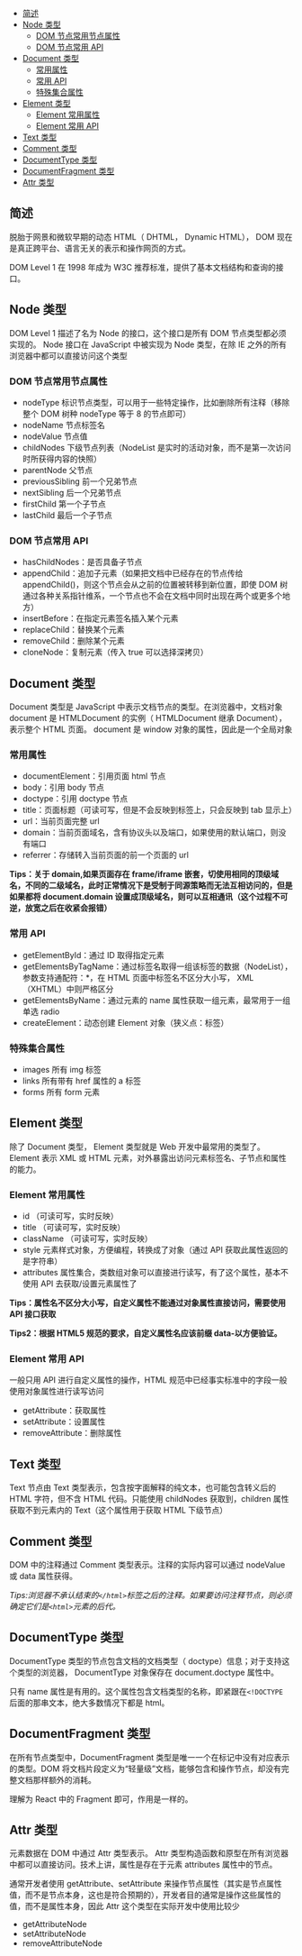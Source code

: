 <!-- START doctoc generated TOC please keep comment here to allow auto update -->
<!-- DON'T EDIT THIS SECTION, INSTEAD RE-RUN doctoc TO UPDATE -->

- [简述](#%E7%AE%80%E8%BF%B0)
- [Node 类型](#node-%E7%B1%BB%E5%9E%8B)
  - [DOM 节点常用节点属性](#dom-%E8%8A%82%E7%82%B9%E5%B8%B8%E7%94%A8%E8%8A%82%E7%82%B9%E5%B1%9E%E6%80%A7)
  - [DOM 节点常用 API](#dom-%E8%8A%82%E7%82%B9%E5%B8%B8%E7%94%A8-api)
- [Document 类型](#document-%E7%B1%BB%E5%9E%8B)
  - [常用属性](#%E5%B8%B8%E7%94%A8%E5%B1%9E%E6%80%A7)
  - [常用 API](#%E5%B8%B8%E7%94%A8-api)
  - [特殊集合属性](#%E7%89%B9%E6%AE%8A%E9%9B%86%E5%90%88%E5%B1%9E%E6%80%A7)
- [Element 类型](#element-%E7%B1%BB%E5%9E%8B)
  - [Element 常用属性](#element-%E5%B8%B8%E7%94%A8%E5%B1%9E%E6%80%A7)
  - [Element 常用 API](#element-%E5%B8%B8%E7%94%A8-api)
- [Text 类型](#text-%E7%B1%BB%E5%9E%8B)
- [Comment 类型](#comment-%E7%B1%BB%E5%9E%8B)
- [DocumentType 类型](#documenttype-%E7%B1%BB%E5%9E%8B)
- [DocumentFragment 类型](#documentfragment-%E7%B1%BB%E5%9E%8B)
- [Attr 类型](#attr-%E7%B1%BB%E5%9E%8B)

<!-- END doctoc generated TOC please keep comment here to allow auto update -->

## 简述

脱胎于网景和微软早期的动态 HTML（ DHTML， Dynamic HTML）， DOM 现在是真正跨平台、语言无关的表示和操作网页的方式。

DOM Level 1 在 1998 年成为 W3C 推荐标准，提供了基本文档结构和查询的接口。

## Node 类型

DOM Level 1 描述了名为 Node 的接口，这个接口是所有 DOM 节点类型都必须实现的。 Node 接口在 JavaScript 中被实现为 Node 类型，在除 IE 之外的所有浏览器中都可以直接访问这个类型

### DOM 节点常用节点属性

- nodeType 标识节点类型，可以用于一些特定操作，比如删除所有注释（移除整个 DOM 树种 nodeType 等于 8 的节点即可）
- nodeName 节点标签名
- nodeValue 节点值
- childNodes 下级节点列表（NodeList 是实时的活动对象，而不是第一次访问时所获得内容的快照）
- parentNode 父节点
- previousSibling 前一个兄弟节点
- nextSibling 后一个兄弟节点
- firstChild 第一个子节点
- lastChild 最后一个子节点

### DOM 节点常用 API

- hasChildNodes：是否具备子节点
- appendChild：追加子元素（如果把文档中已经存在的节点传给 appendChild()，则这个节点会从之前的位置被转移到新位置，即使 DOM 树通过各种关系指针维系，一个节点也不会在文档中同时出现在两个或更多个地方）
- insertBefore：在指定元素签名插入某个元素
- replaceChild：替换某个元素
- removeChild：删除某个元素
- cloneNode：复制元素（传入 true 可以选择深拷贝）

## Document 类型

Document 类型是 JavaScript 中表示文档节点的类型。在浏览器中，文档对象 document 是 HTMLDocument 的实例（ HTMLDocument 继承 Document），表示整个 HTML 页面。 document 是 window 对象的属性，因此是一个全局对象

### 常用属性

- documentElement：引用页面 html 节点
- body：引用 body 节点
- doctype：引用 doctype 节点
- title：页面标题（可读可写，但是不会反映到标签上，只会反映到 tab 显示上）
- url：当前页面完整 url
- domain：当前页面域名，含有协议头以及端口，如果使用的默认端口，则没有端口
- referrer：存储转入当前页面的前一个页面的 url

**Tips：关于 domain,如果页面存在 frame/iframe 嵌套，切使用相同的顶级域名，不同的二级域名，此时正常情况下是受制于同源策略而无法互相访问的，但是如果都将 document.domain 设置成顶级域名，则可以互相通讯（这个过程不可逆，放宽之后在收紧会报错）**

### 常用 API

- getElementById：通过 ID 取得指定元素
- getElementsByTagName：通过标签名取得一组该标签的数据（NodeList），参数支持通配符：\*，在 HTML 页面中标签名不区分大小写， XML（XHTML）中则严格区分
- getElementsByName：通过元素的 name 属性获取一组元素，最常用于一组单选 radio
- createElement：动态创建 Element 对象（狭义点：标签）

### 特殊集合属性

- images 所有 img 标签
- links 所有带有 href 属性的 a 标签
- forms 所有 form 元素

## Element 类型

除了 Document 类型， Element 类型就是 Web 开发中最常用的类型了。Element 表示 XML 或 HTML 元素，对外暴露出访问元素标签名、子节点和属性的能力。

### Element 常用属性

- id （可读可写，实时反映）
- title （可读可写，实时反映）
- className （可读可写，实时反映）
- style 元素样式对象，方便编程，转换成了对象（通过 API 获取此属性返回的是字符串）
- attributes 属性集合，类数组对象可以直接进行读写，有了这个属性，基本不使用 API 去获取/设置元素属性了

**Tips：属性名不区分大小写，自定义属性不能通过对象属性直接访问，需要使用 API 接口获取**

**Tips2：根据 HTML5 规范的要求，自定义属性名应该前缀 data-以方便验证。**

### Element 常用 API

一般只用 API 进行自定义属性的操作，HTML 规范中已经事实标准中的字段一般使用对象属性进行读写访问

- getAttribute：获取属性
- setAttribute：设置属性
- removeAttribute：删除属性

## Text 类型

Text 节点由 Text 类型表示，包含按字面解释的纯文本，也可能包含转义后的 HTML 字符，但不含 HTML 代码。只能使用 childNodes 获取到，children 属性获取不到元素内的 Text（这个属性用于获取 HTML 下级节点）

## Comment 类型

DOM 中的注释通过 Comment 类型表示。注释的实际内容可以通过 nodeValue 或 data 属性获得。

_Tips:浏览器不承认结束的`</html>`标签之后的注释。如果要访问注释节点，则必须确定它们是`<html>`元素的后代。_

## DocumentType 类型

DocumentType 类型的节点包含文档的文档类型（ doctype）信息；对于支持这个类型的浏览器， DocumentType 对象保存在 document.doctype 属性中。

只有 name 属性是有用的。这个属性包含文档类型的名称，即紧跟在`<!DOCTYPE` 后面的那串文本，绝大多数情况下都是 html。

## DocumentFragment 类型

在所有节点类型中，DocumentFragment 类型是唯一一个在标记中没有对应表示的类型。DOM 将文档片段定义为“轻量级”文档，能够包含和操作节点，却没有完整文档那样额外的消耗。

理解为 React 中的 Fragment 即可，作用是一样的。

## Attr 类型

元素数据在 DOM 中通过 Attr 类型表示。 Attr 类型构造函数和原型在所有浏览器中都可以直接访问。技术上讲，属性是存在于元素 attributes 属性中的节点。

通常开发者使用 getAttribute、setAttribute 来操作节点属性（其实是节点属性值，而不是节点本身，这也是符合预期的），开发者目的通常是操作这些属性的值，而不是属性本身，因此 Attr 这个类型在实际开发中使用比较少

- getAttributeNode
- setAttributeNode
- removeAttributeNode
